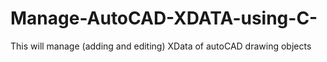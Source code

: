 # Manage-AutoCAD-XDATA-using-C-
This will manage (adding and editing) XData  of autoCAD drawing objects
